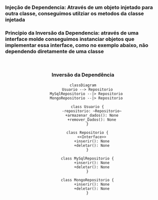 
### Injeção de Dependencia: Através de um objeto injetado para outra classe, conseguimos utilziar os metodos da classe injetada

### Principio da Inversão da Dependencia: através de uma interface molde conseguimos instanciar objetos que implementar essa interface, como no exemplo abaixo, não dependendo diretamente de uma classe

<center>

<br>

### Inversão da Dependência

```mermaid
classDiagram
    Usuario --> Repositorio
    MySqlRepositorio --|> Repositorio 
    MongoRepositorio --|> Repositorio 

    class Usuario {
        -repositorio: ~Repositorio~
        +armazenar_dados(): None
        +remover_Dados(): None
    }

    class Repositorio {
        <<Interface>>
        +inserir(): None
        +deletar(): None
    }

    class MySqlRepositorio {
        +inserir(): None
        +deletar(): None
    }

    class MongoRepositorio {
        +inserir(): None
        +deletar(): None
    }

```

</center>
